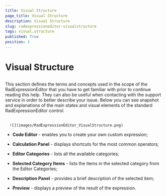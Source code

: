 ```yaml
---
title: Visual Structure
page_title: Visual Structure
description: Visual Structure
slug: radexpressioneditor-visualstructure
tags: visual,structure
published: True
position: 1
---
```


# Visual Structure



## 

This section defines the terms and concepts used in the scope of the RadExpressionEditor that you have to get familiar with prior to continue reading this help. They can also be useful when contacting with the support service in order to better describe your issue. Below you can see snapshot and explanations of the main states and visual elements of the standard RadExpressionEditor control.




         
      ![](images/RadExpressionEditor_VisualStructure.png)



* __Code Editor__ - enables you to create your own custom expression;

* __Calculation Panel__ - displays shortcuts for the most common operators;

* __Editor Categories__ - lists all the available categories; 

* __Selected Category Items__ - lists the items in the selected category from the Editor Categories;

* __Description Panel__ - provides a brief description of the selected item;

* __Preview__ - displays a preview of the result of the expression.
